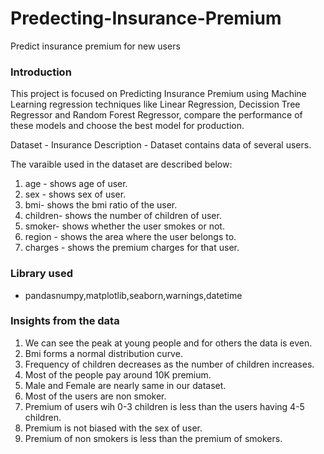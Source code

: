# Predecting-Insurance-Premium
Predict insurance premium for new users
### Introduction
This project is focused on Predicting Insurance Premium using Machine Learning regression techniques like Linear Regression, Decission Tree Regressor and Random Forest Regressor, compare the performance of these models and choose the best model for production.

Dataset - Insurance
Description - Dataset contains data of several users.

The varaible used in the dataset are described below:
1. age - shows age of user.
2. sex - shows sex of user.
3. bmi- shows the bmi ratio of the user.
4. children- shows the number of children  of user.
5. smoker- shows whether the user smokes or not.
6. region - shows the area where the user belongs to.
7. charges -  shows the premium charges for that user.

### Library used
* pandasnumpy,matplotlib,seaborn,warnings,datetime

### Insights from the data
1. We can see the peak at young people and for others the data is even.
2. Bmi forms a normal distribution curve.
3. Frequency of children decreases as the number of children increases.
4. Most of the people pay around 10K premium.
5. Male and Female are nearly same in our dataset.
6. Most of the users are non smoker.
7. Premium of users wih 0-3 children is less than the users having 4-5 children.
8. Premium is not biased with the sex of user.
9. Premium of non smokers is less than the premium of smokers.

